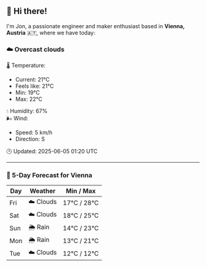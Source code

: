 ## 👋 Hi there!

I'm Jon, a passionate engineer and maker enthusiast based in **Vienna, Austria** 🇦🇹, where we have today:

### ☁️ Overcast clouds 

🌡️ Temperature: 
* Current: 21°C
* Feels like: 21°C
* Min: 19°C 
* Max: 22°C  

💧 Humidity: 67%  
🌬️ Wind: 
* Speed: 5 km/h 
* Direction: S  

🕒 Updated: 2025-06-05 01:20 UTC

---

### 📅 5-Day Forecast for Vienna

| Day | Weather | Min / Max |
|-----|---------|------------|
| Fri | ☁️ Clouds | 17°C / 28°C |
| Sat | ☁️ Clouds | 18°C / 25°C |
| Sun | 🌦️ Rain | 14°C / 23°C |
| Mon | 🌦️ Rain | 13°C / 21°C |
| Tue | ☁️ Clouds | 12°C / 12°C |

